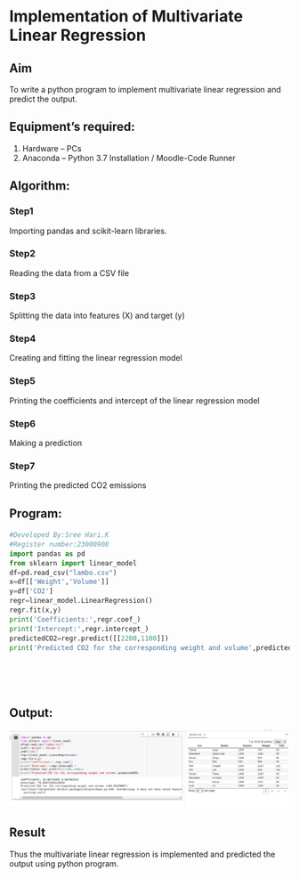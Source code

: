 # Implementation of Multivariate Linear Regression
## Aim
To write a python program to implement multivariate linear regression and predict the output.
## Equipment’s required:
1.	Hardware – PCs
2.	Anaconda – Python 3.7 Installation / Moodle-Code Runner
## Algorithm:
### Step1
Importing pandas and scikit-learn libraries.

### Step2
Reading the data from a CSV file

### Step3
Splitting the data into features (X) and target (y)


### Step4
Creating and fitting the linear regression model

### Step5
Printing the coefficients and intercept of the linear regression model

### Step6
Making a prediction

### Step7
Printing the predicted CO2 emissions

## Program:
```python
#Developed By:Sree Hari.K
#Register number:23000908
import pandas as pd
from sklearn import linear_model
df=pd.read_csv("lambo.csv")
x=df[['Weight','Volume']]
y=df['CO2']
regr=linear_model.LinearRegression()
regr.fit(x,y)
print('Coefficients:',regr.coef_)
print('Intercept:',regr.intercept_)
predictedCO2=regr.predict([[2200,1100]])
print('Predicted CO2 for the corresponding weight and volume',predictedCO2)






```
## Output:
![output](10.png)



## Result
Thus the multivariate linear regression is implemented and predicted the output using python program.